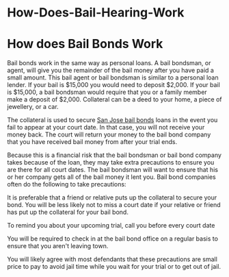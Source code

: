 # How-Does-Bail-Hearing-Work

 # How does Bail Bonds Work

Bail bonds work in the same way as personal loans. A bail bondsman, or agent, will give you the remainder of the bail money after you have paid a small amount. This bail agent or bail bondsman is similar to a personal loan lender. If your bail is $15,000 you would need to deposit $2,000. If your bail is $15,000, a bail bondsman would require that you or a family member make a deposit of $2,000. Collateral can be a deed to your home, a piece of jewellery, or a car. 

The collateral is used to secure <a href="https://goo.gl/maps/kY5SZYTdQzdXStd4A">San Jose bail bonds</a> loans in the event you fail to appear at your court date. In that case, you will not receive your money back. The court will return your money to the bail bond company that you have received bail money from after your trial ends.

Because this is a financial risk that the bail bondsman or bail bond company takes because of the loan, they may take extra precautions to ensure you are there for all court dates. The bail bondsman will want to ensure that his or her company gets all of the bail money it lent you. Bail bond companies often do the following to take precautions:

It is preferable that a friend or relative puts up the collateral to secure your bond. You will be less likely not to miss a court date if your relative or friend has put up the collateral for your bail bond.

To remind you about your upcoming trial, call you before every court date

You will be required to check in at the bail bond office on a regular basis to ensure that you aren't leaving town.

You will likely agree with most defendants that these precautions are small price to pay to avoid jail time while you wait for your trial or to get out of jail.
